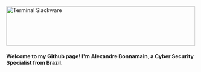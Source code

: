 <!-- Image of Terminal Slackware -->

<img src="https://elitelinux.neocities.org/githubterminallinux.svg" alt="Terminal Slackware" height="105" width="500">

<!-- Your title -->

#### Welcome to my Github page! I'm Alexandre Bonnamain, a Cyber Security Specialist from Brazil.

<!-- Your badges
You can use the website to generate badges: https://shields.io/
-->



<!---
Bonnamain/Bonnamain is a ✨ special ✨ repository because its `README.md` (this file) appears on your GitHub profile.
You can click the Preview link to take a look at your changes.
--->
